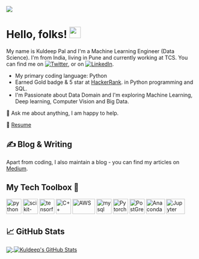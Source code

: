 ![](https://visitor-badge.glitch.me/badge?page_id=kuldeep27396.kuldeep27396)
# Hello, folks! <img src="https://raw.githubusercontent.com/MartinHeinz/MartinHeinz/master/wave.gif" width="30px">

My name is Kuldeep Pal and I'm a Machine Learning Engineer (Data Science). I'm from India, living in Pune and currently working at TCS. You can find me on [![Twitter][1.2]][1],  or on [![LinkedIn][3.2]][3].


* My primary coding language: Python
* Earned Gold badge & 5 star at [HackerRank](https://www.hackerrank.com/kuldeep27396). in Python programming and SQL.
* I'm Passionate about Data Domain and I'm exploring Machine Learning, Deep learning, Computer Vision and Big Data.


 💬 Ask me about anything, I am happy to help.
 
 📝 [Resume](https://drive.google.com/)




## &#x270d; Blog & Writing

Apart from coding, I also maintain a blog - you can find my articles on [Medium](https://medium.com/@kuldeep27396).

## My Tech Toolbox 🧰

<p align="left">
<img src="https://cdn3.iconfinder.com/data/icons/logos-and-brands-adobe/512/267_Python-512.png" alt="python" width="40" height="40"/> 
<img src="https://scikit-learn.org/stable/_static/scikit-learn-logo-small.png" alt="scikit-learn" height="40"/> 
<img src="https://upload.wikimedia.org/wikipedia/commons/2/2d/Tensorflow_logo.svg" alt="tensorflow" height="40"/> 
<img src="https://i.pinimg.com/originals/99/f8/87/99f887833c475448723d3c9ac16c179b.png" alt="C++" width="40" height="40"/> 
<img src="https://upload.wikimedia.org/wikipedia/commons/thumb/9/93/Amazon_Web_Services_Logo.svg/150px-Amazon_Web_Services_Logo.svg.png" alt="AWS" width="60" height="40"/> 
<img src="https://i.pinimg.com/originals/50/f1/58/50f1582a95bdac10f1c3fa295c8b947b.png" alt="mysql" width="40" height="40"/>
<img src="https://upload.wikimedia.org/wikipedia/commons/1/10/PyTorch_logo_icon.svg" alt="Pytorch" width="40" height="40"/>
<img src="https://upload.wikimedia.org/wikipedia/commons/2/29/Postgresql_elephant.svg" alt="PostGreSQL" width="40" height="40"/>
<img src="https://logodix.com/logo/646855.png" alt="Anaconda" width="50" height="40"/>
<img src="https://logodix.com/logo/1741446.png" alt="Jupyter" width="50" height="40"/>
</p>

## &#x1f4c8; GitHub Stats

<a href="https://github.com/kuldeep27396/kuldeep27396">
  <img align="center" src="https://github-readme-stats.vercel.app/api/top-langs/?username=kuldeep27396&hide=java,html,tex&title_color=ffffff&text_color=c9cacc&icon_color=2bbc8a&bg_color=1d1f21" />
</a>
<a href="https://github.com/kuldeep27396/kuldeep27396">
  <img align="center" src="https://github-readme-stats.vercel.app/api?username=kuldeep27396&show_icons=true&line_height=27&count_private=true&title_color=ffffff&text_color=c9cacc&icon_color=2bbc8a&bg_color=1d1f21" alt="Kuldeep's GitHub Stats" />
</a>
  

<!-- links to social media icons -->

<!-- icons with padding -->

[1.1]: http://i.imgur.com/tXSoThF.png (twitter icon with padding)
[2.1]: http://i.imgur.com/0o48UoR.png (github icon with padding)

<!-- icons without padding -->

[1.2]: http://i.imgur.com/wWzX9uB.png (twitter icon without padding)
[2.2]: http://i.imgur.com/9I6NRUm.png (github icon without padding)
[3.2]: https://raw.githubusercontent.com/MartinHeinz/MartinHeinz/master/linkedin-3-16.png (LinkedIn icon without padding)



<!-- links to your social media accounts -->

[1]: https://twitter.com/kuldeep27396
[2]: https://github.com/kuldeep27396
[3]: https://www.linkedin.com/in/kuldeep27396


